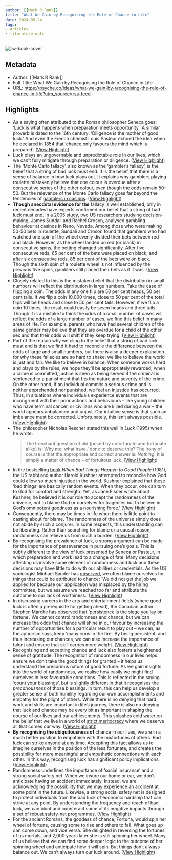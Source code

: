 ```yaml
---
author: [[Mark R Rank]]
title: "What We Gain by Recognising the Role of Chance in Life"
date: 2024-05-24
tags: 
- articles
- literature-note
---
```

![rw-book-cover](https://images.aeonmedia.co/images/3b790519-f386-406b-a90e-adc7d9018dab/rt-edvard_munch_-_at_the_roulette_table_in_monte_carlo_-_google_art_project.jpg)

## Metadata
- Author: [[Mark R Rank]]
- Full Title: What We Gain by Recognising the Role of Chance in Life
- URL: https://psyche.co/ideas/what-we-gain-by-recognising-the-role-of-chance-in-life?utm_source=rss-feed

## Highlights
- As a saying often attributed to the Roman philosopher Seneca goes: ‘Luck is what happens when preparation meets opportunity.’ A similar proverb is dated to the 16th century: ‘Diligence is the mother of good luck.’ And even the French chemist Louis Pasteur echoed the idea when he declared in 1854 that ‘chance only favours the mind which is prepared’. ([View Highlight](https://read.readwise.io/read/01hykjq2xwwtpyrdvafg7mmdr1))
- Luck plays an ungovernable and unpredictable role in our lives, which we can’t fully mitigate through preparation or diligence. ([View Highlight](https://read.readwise.io/read/01hykjqgyf766gm2nrx0zg21v8))
- The ‘Monte Carlo fallacy’, also known as the ‘gambler’s fallacy’, is the belief that a string of bad luck must end. It is the belief that there is a sense of balance in how luck plays out. It explains why gamblers playing roulette mistakenly believe that one colour is overdue after a consecutive series of the other colour, even though the odds remain 50-50. But the relevance of the Monte Carlo fallacy goes far beyond the tendencies of [gamblers in casinos](https://psyche.co/guides/how-to-recognise-out-of-control-gambling-and-rein-it-in). ([View Highlight](https://read.readwise.io/read/01hykjrxszj5t11tcn1zfh1719))
- **Though anecdotal evidence for the** fallacy is well established, only in recent decades have experts confirmed our belief that a string of bad luck must end. In a 2005 [study](https://link.springer.com/article/10.1007/s11166-005-1153-2), two US researchers studying decision-making, James Sundali and Rachel Croson, analysed gambling behaviour at casinos in Reno, Nevada. Among those who were making 50-50 bets in roulette, Sundali and Croson found that gamblers who had watched one spin of the wheel evenly divided their bets between red and black. However, as the wheel landed on red (or black) in consecutive spins, the betting changed significantly. After five consecutive reds, 65 per cent of the bets were placed on black, and after six consecutive reds, 85 per cent of the bets were on black. Though the sixth spin of a roulette wheel is not influenced by the previous five spins, gamblers still placed their bets as if it was. ([View Highlight](https://read.readwise.io/read/01hykjta7h2rwvc77p6bdcbaks))
- Closely related to this is the mistaken belief that the distribution in small numbers will reflect the distribution in large numbers. Take the case of flipping a coin. The odds in any one flip are 50 per cent heads, 50 per cent tails. If we flip a coin 10,000 times, close to 50 per cent of the total flips will be heads and close to 50 per cent tails. However, if we flip a coin 10 times, the result could easily be seven heads and three tails. Though it is a mistake to think the odds of a small number of cases will reflect the odds of a large number of cases, we find this belief in many areas of life. For example, parents who have had several children of the same gender may believe that they are overdue for a child of the other sex and that their odds will shift if they keep trying. ([View Highlight](https://read.readwise.io/read/01hykjv4s76nxc1bjyneqqtgcs))
- Part of the reason why we cling to the belief that a string of bad luck must end is that we find it hard to reconcile the difference between the odds of large and small numbers, but there is also a deeper explanation for why these fallacies are so hard to shake: we like to believe the world is just and fair. We like to believe in balance. When someone works hard and plays by the rules, we hope they’ll be appropriately rewarded; when a crime is committed, justice is seen as being served if the criminal is sentenced to a punishment that fits the nature and severity of the crime. On the other hand, if an individual commits a serious crime and is neither apprehended nor punished, we feel an injustice has occurred. Thus, in situations where individuals experience events that are incongruent with their prior actions and behaviours – like young children who have terminal cancer, or civilians who are killed during a war – the world appears unbalanced and unjust. Our intuitive sense is that such an imbalance must be corrected. Unfortunately, this isn’t always possible. ([View Highlight](https://read.readwise.io/read/01hykjvrx5v6nq7nmf8sczy72a))
- The philosopher Nicholas Rescher stated this well in *Luck* (1995) when he wrote:
  > The trenchant question of old (posed by unfortunate and fortunate alike) is: Why me; what have *I* done to deserve this? The irony of course is that the appropriate and correct answer is: *Nothing*. It is simply a matter of chance – of fortuitous luck. ([View Highlight](https://read.readwise.io/read/01hykjxvy2cfvzxtya1ddfdzdt))
- In the bestselling [book](https://www.panmacmillan.com/authors/harold-s-kushner/when-bad-things-happen-to-good-people/9781529060386) *When Bad Things Happen to Good People* (1981), the US rabbi and author Harold Kushner attempted to reconcile how God could allow so much injustice in the world. Kushner explained that these ‘bad things’ are basically random events. When they occur, one can turn to God for comfort and strength. Yet, as Jane Eisner wrote about Kushner, he believed it is our role ‘to accept the randomness of the universe, not to blame God or ourselves for tragedies but to believe in God’s omnipotent goodness as a nourishing force.’ ([View Highlight](https://read.readwise.io/read/01hykjy8zk7tzmgg6vz6mkpqa3))
- Consequently, there may be times in life when there is little point to casting about for blame. The randomness of the universe simply does not abide by such a conjurer. In some respects, this understanding can be liberating. Rather than searching for blame or a causal reason, randomness can relieve us from such a burden. ([View Highlight](https://read.readwise.io/read/01hykjzrfdkacmj0749g0nqgpm))
- By recognising the prevalence of luck, a strong argument can be made for the importance of perseverance in pursuing one’s goals. This is subtly different to the view of luck presented by Seneca or Pasteur, in which preparation and work lead to a change of fate. Many decisions affecting us involve some element of randomness and luck and these decisions may have little to do with our abilities or credentials. As the US sociologist Michael Sauder has [observed](https://www.asanet.org/wp-content/uploads/attach/journals/sept20stfeature.pdf), we often blame ourselves for things that could be attributed to chance: ‘We did not get the job we applied for because our application was misplaced by the hiring committee, but we assume we reached too far and attribute the outcome to our lack of worthiness.’ ([View Highlight](https://read.readwise.io/read/01hykk0f5emenppcet9xzjmy25))
- In discussing careers in the arts and entertainment fields (where good luck is often a prerequisite for getting ahead), the Canadian author Stephen Marche has [observed](https://sortof.co.uk/on-writing-and-failure) that ‘persistence is the siege you lay on fortune’. We cannot control randomness and chance, but we can increase the odds that chance will shine in our favour by increasing the number of opportunities for a particular result to play out – we can, as the aphorism says, keep ‘many irons in the fire’. By being persistent, and thus increasing our chances, we can also increase the importance of talent and ensure that skill carries more weight. ([View Highlight](https://read.readwise.io/read/01hykk141s0shj64yghvtdw9zs))
- Recognising and accepting chance and luck also fosters a heightened sense of gratitude. The recognition of randomness in our lives helps ensure we don’t take the good things for granted – it helps us understand the precarious nature of good fortune. As we gain insights into the world of randomness, we realise how easily we might find ourselves in less favourable conditions. This is reflected in the saying ‘count your blessings’, but is slightly different in that it recognises the *precariousness* of those blessings. In turn, this can help us develop a greater sense of both humility regarding our own accomplishments and empathy for the plight of others. While there is no denying that hard work and skills are important in life’s journey, there is also no denying that luck and chance may be every bit as important in shaping the course of our lives and our achievements. This splashes cold water on the belief that we live in a world of [strict meritocracy](https://aeon.co/essays/pluck-and-hard-work-or-luck-of-birth-two-stories-one-man) where we deserve all that comes our way. ([View Highlight](https://read.readwise.io/read/01hykk1bfdpddk7n8wd6g4maye))
- **By recognising the ubiquitousness of** chance in our lives, we are in a much better position to empathise with the misfortunes of others. Bad luck can strike anyone at any time. Accepting this fact allows us to imagine ourselves in the position of the less fortunate, and creates the possibility for more meaningful and empathetic connections with each other. In this way, recognising luck has significant policy implications. ([View Highlight](https://read.readwise.io/read/01hykk24276mb9sdqtsbydr1ap))
- Randomness underlines the importance of ‘social insurance’ and a strong social safety net. When we insure our home or car, we don’t anticipate having an accident immediately. Instead, we are acknowledging the possibility that we may experience an accident at some point in the future. Likewise, a strong social safety net is designed to protect individuals from the bad luck of economic hardship that can strike at any point. By understanding the frequency and reach of bad luck, we can blunt and counteract some of its negative impacts through a set of robust safety-net programmes. ([View Highlight](https://read.readwise.io/read/01hykk3q7ba68595d6canzvtq6))
- For the ancient Romans, the goddess of chance, Fortuna, would spin her wheel of fortune, causing some to rise and others to fall. What goes up can come down, and vice versa. She delighted in reversing the fortunes of us mortals, and 2,000 years later she is still spinning her wheel. Many of us believe that we can find some deeper logic to the outcome of her spinning wheel and anticipate how it will spin. But things don’t always balance out. We can’t always turn our luck around. ([View Highlight](https://read.readwise.io/read/01hykk4qc7vnqg99myghr9v9g2))
